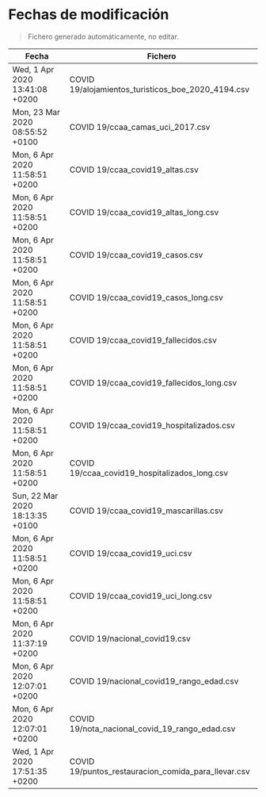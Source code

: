 # Fechas de modificación

> Fichero generado automáticamente, no editar.

| Fecha                           | Fichero                  |
|---------------------------------|--------------------------|
| Wed, 1 Apr 2020 13:41:08 +0200  | COVID 19/alojamientos_turisticos_boe_2020_4194.csv |
| Mon, 23 Mar 2020 08:55:52 +0100  | COVID 19/ccaa_camas_uci_2017.csv |
| Mon, 6 Apr 2020 11:58:51 +0200  | COVID 19/ccaa_covid19_altas.csv |
| Mon, 6 Apr 2020 11:58:51 +0200  | COVID 19/ccaa_covid19_altas_long.csv |
| Mon, 6 Apr 2020 11:58:51 +0200  | COVID 19/ccaa_covid19_casos.csv |
| Mon, 6 Apr 2020 11:58:51 +0200  | COVID 19/ccaa_covid19_casos_long.csv |
| Mon, 6 Apr 2020 11:58:51 +0200  | COVID 19/ccaa_covid19_fallecidos.csv |
| Mon, 6 Apr 2020 11:58:51 +0200  | COVID 19/ccaa_covid19_fallecidos_long.csv |
| Mon, 6 Apr 2020 11:58:51 +0200  | COVID 19/ccaa_covid19_hospitalizados.csv |
| Mon, 6 Apr 2020 11:58:51 +0200  | COVID 19/ccaa_covid19_hospitalizados_long.csv |
| Sun, 22 Mar 2020 18:13:35 +0100  | COVID 19/ccaa_covid19_mascarillas.csv |
| Mon, 6 Apr 2020 11:58:51 +0200  | COVID 19/ccaa_covid19_uci.csv |
| Mon, 6 Apr 2020 11:58:51 +0200  | COVID 19/ccaa_covid19_uci_long.csv |
| Mon, 6 Apr 2020 11:37:19 +0200  | COVID 19/nacional_covid19.csv |
| Mon, 6 Apr 2020 12:07:01 +0200  | COVID 19/nacional_covid19_rango_edad.csv |
| Mon, 6 Apr 2020 12:07:01 +0200  | COVID 19/nota_nacional_covid_19_rango_edad.csv |
| Wed, 1 Apr 2020 17:51:35 +0200  | COVID 19/puntos_restauracion_comida_para_llevar.csv |

